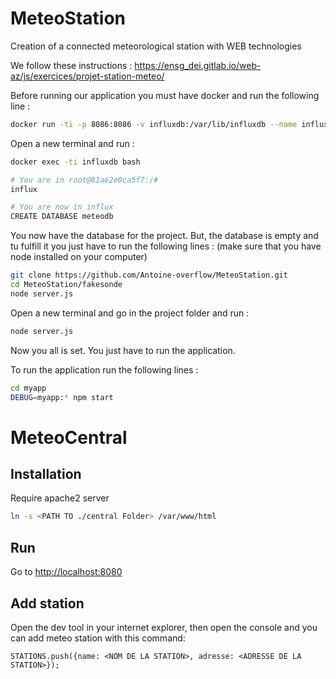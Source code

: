 # MeteoStation
Creation of a connected meteorological station with WEB technologies

We follow these instructions : https://ensg_dei.gitlab.io/web-az/js/exercices/projet-station-meteo/

Before running our application you must have docker and run the following line : 
``` bash
docker run -ti -p 8086:8086 -v influxdb:/var/lib/influxdb --name influxdb influxdb:1.8
```

Open a new terminal and run : 
```bash
docker exec -ti influxdb bash

# You are in root@81ae2e0ca5f7:/#
influx

# You are now in influx
CREATE DATABASE meteodb
```

You now have the database for the project. But, the database is empty and tu fulfill it you just have to run the following lines : 
(make sure that you have node installed on your computer)

``` bash
git clone https://github.com/Antoine-overflow/MeteoStation.git
cd MeteoStation/fakesonde
node server.js
``` 

Open a new terminal and go in the project folder and run : 
```bash
node server.js
```

Now you all is set. You just have to run the application.

To run the application run the following lines : 
``` bash
cd myapp
DEBUG=myapp:* npm start
``` 
# MeteoCentral

## Installation

Require apache2 server

```bash
ln -s <PATH TO ./central Folder> /var/www/html
```

## Run
Go to [http://localhost:8080](http://localhost:8080)

## Add station
Open the dev tool in your internet explorer, then open the console and you can add meteo station with this command:

```
STATIONS.push({name: <NOM DE LA STATION>, adresse: <ADRESSE DE LA STATION>});
```